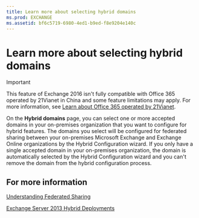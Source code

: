 ```yaml
---
title: Learn more about selecting hybrid domains
ms.prod: EXCHANGE
ms.assetid: bf6c5719-6980-4ed1-b9ed-f8e9204e140c
---
```



# Learn more about selecting hybrid domains

> [!IMPORTANT]
> This feature of Exchange 2016 isn't fully compatible with Office 365 operated by 21Vianet in China and some feature limitations may apply. For more information, see  [Learn about Office 365 operated by 21Vianet](https://go.microsoft.com/fwlink/?LinkId=313640). 
  
    
    

On the **Hybrid domains** page, you can select one or more accepted domains in your on-premises organization that you want to configure for hybrid features. The domains you select will be configured for federated sharing between your on-premises Microsoft Exchange and Exchange Online organizations by the Hybrid Configuration wizard.
If you only have a single accepted domain in your on-premises organization, the domain is automatically selected by the Hybrid Configuration wizard and you can't remove the domain from the hybrid configuration process.
  
    
    


## For more information

 [Understanding Federated Sharing](http://technet.microsoft.com/library/09e6732a-4e99-44d0-801d-9463fdc57a9b.aspx)
  
    
    
 [Exchange Server 2013 Hybrid Deployments](http://technet.microsoft.com/library/59e32000-4fcf-417f-a491-f1d8f9aeef9b.aspx)
  
    
    

